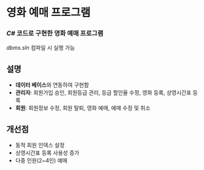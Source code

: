 # 영화 예매 프로그램
### *C#* 코드로 구현한 영화 예매 프로그램
*dbms.sln* 컴파일 시 실행 가능

## 설명
- **데이터 베이스**와 연동하여 구현함
- **관리자**: 회원가입 승인, 회원등급 관리, 등급 할인율 수정, 영화 등록, 상영시간표 등록
- **회원**: 회원정보 수정, 회원 탈퇴, 영화 예매, 예매 수정 및 취소

## 개선점
- 동적 회원 인덱스 설정
- 상영시간표 등록 사용성 증가
- 다중 인원(2~4인) 예매
